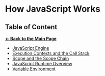 # How JavaScript Works

## Table of Content

[**&larr; Back to the Main Page**](./../README.md)

<div></div>

- [JavaScript Engine](./js-engine.md)
- [Execution Contexts and the Call Stack](./call-stack.md)
- [Scope and the Scope Chain](./scope.md)
- [JavaScript Runtime Overview](./js-runtime-overview.md)
- [Variable Environment](./var-environment.md)

<div></div>
